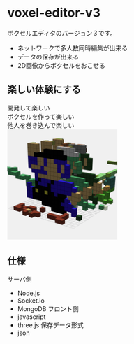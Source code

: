 # voxel-editor-v3
ボクセルエディタのバージョン３です。  
- ネットワークで多人数同時編集が出来る
- データの保存が出来る
- 2D画像からボクセルをおこせる
## 楽しい体験にする
開発して楽しい  
ボクセルを作って楽しい  
他人を巻き込んで楽しい  
<img src="mario.png" width="50%">  
## 仕様
サーバ側  
- Node.js
- Socket.io
- MongoDB
フロント側  
- javascript
- three.js
保存データ形式  
- json
